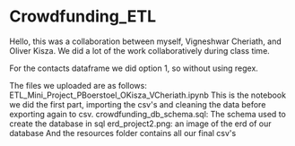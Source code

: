 # Crowdfunding_ETL

Hello, this was a collaboration between myself, Vigneshwar Cheriath, and Oliver Kisza. We did a lot of the work collaboratively during class time. 

For the contacts dataframe we did option 1, so without using regex. 

The files we uploaded are as follows: ETL_Mini_Project_PBoerstoel_OKisza_VCheriath.ipynb This is the notebook we did the first part, importing the csv's and cleaning the data before exporting again to csv.
crowdfunding_db_schema.sql: The schema used to create the database in sql
erd_project2.png: an image of the erd of our database
And the resources folder contains all our final csv's
